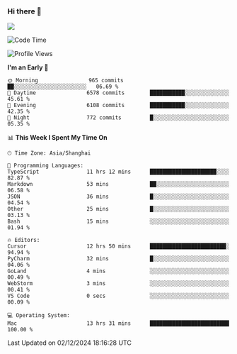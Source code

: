 ### Hi there 👋

<!--
**JJAYCHEN1e/jjaychen1e** is a ✨ _special_ ✨ repository because its `README.md` (this file) appears on your GitHub profile.

Here are some ideas to get you started:

- 🔭 I’m currently working on ...
- 🌱 I’m currently learning ...
- 👯 I’m looking to collaborate on ...
- 🤔 I’m looking for help with ...
- 💬 Ask me about ...
- 📫 How to reach me: ...
- 😄 Pronouns: ...
- ⚡ Fun fact: ...
-->

[![](https://github-readme-stats.vercel.app/api?username=jjaychen1e&show_icons=true)](https://github.com/jjaychen1e/github-readme-stats?count_private=true)

<!--START_SECTION:waka-->
![Code Time](http://img.shields.io/badge/Code%20Time-1%2C623%20hrs%2058%20mins-blue)

![Profile Views](http://img.shields.io/badge/Profile%20Views-4-blue)

**I'm an Early 🐤** 

```text
🌞 Morning                965 commits         ██░░░░░░░░░░░░░░░░░░░░░░░   06.69 % 
🌆 Daytime                6578 commits        ███████████░░░░░░░░░░░░░░   45.61 % 
🌃 Evening                6108 commits        ███████████░░░░░░░░░░░░░░   42.35 % 
🌙 Night                  772 commits         █░░░░░░░░░░░░░░░░░░░░░░░░   05.35 % 
```


📊 **This Week I Spent My Time On** 

```text
🕑︎ Time Zone: Asia/Shanghai

💬 Programming Languages: 
TypeScript               11 hrs 12 mins      █████████████████████░░░░   82.87 % 
Markdown                 53 mins             ██░░░░░░░░░░░░░░░░░░░░░░░   06.58 % 
JSON                     36 mins             █░░░░░░░░░░░░░░░░░░░░░░░░   04.54 % 
Other                    25 mins             █░░░░░░░░░░░░░░░░░░░░░░░░   03.13 % 
Bash                     15 mins             ░░░░░░░░░░░░░░░░░░░░░░░░░   01.94 % 

🔥 Editors: 
Cursor                   12 hrs 50 mins      ████████████████████████░   94.94 % 
PyCharm                  32 mins             █░░░░░░░░░░░░░░░░░░░░░░░░   04.06 % 
GoLand                   4 mins              ░░░░░░░░░░░░░░░░░░░░░░░░░   00.49 % 
WebStorm                 3 mins              ░░░░░░░░░░░░░░░░░░░░░░░░░   00.41 % 
VS Code                  0 secs              ░░░░░░░░░░░░░░░░░░░░░░░░░   00.09 % 

💻 Operating System: 
Mac                      13 hrs 31 mins      █████████████████████████   100.00 % 
```


 Last Updated on 02/12/2024 18:16:28 UTC
<!--END_SECTION:waka-->
